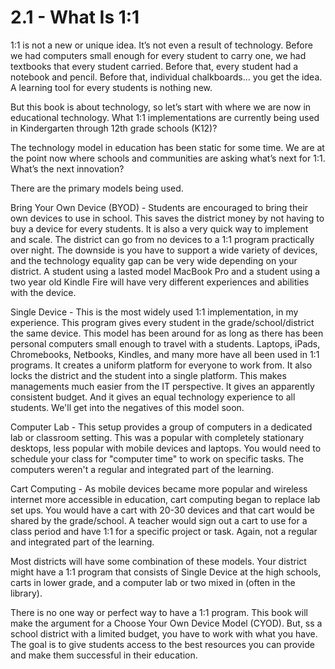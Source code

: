 # 2.1 - What Is 1:1

1:1 is not a new or unique idea. It’s not even a result of technology. Before we had computers small enough for every student to carry one, we had textbooks that every student carried. Before that, every student had a notebook and pencil. Before that, individual chalkboards... you get the idea. A learning tool for every students is nothing new. 

But this book is about technology, so let’s start with where we are now in educational technology. What 1:1 implementations are currently being used in Kindergarten through 12th grade schools (K12)?

The technology model in education has been static for some time. We are at the point now where schools and communities are asking what’s next for 1:1. What’s the next innovation?

There are the primary models being used. 

Bring Your Own Device (BYOD) - Students are encouraged to bring their own devices to use in school. This saves the district money by not having to buy a device for every students. It is also a very quick way to implement and scale. The district can go from no devices to a 1:1 program practically over night. The downside is you have to support a wide variety of devices, and the technology equality gap can be very wide depending on your district. A student using a lasted model MacBook Pro and a student using a two year old Kindle Fire will have very different experiences and abilities with the device.  

Single Device - This is the most widely used 1:1 implementation, in my experience. This program gives every student in the grade/school/district the same device. This model has been around for as long as there has been personal computers small enough to travel with a students. Laptops, iPads, Chromebooks, Netbooks, Kindles, and many more have all been used in 1:1 programs. It creates a uniform platform for everyone to work from. It also locks the district and the student into a single platform. This makes managements much easier from the IT perspective. It gives an apparently consistent budget. And it gives an equal technology experience to all students. We'll get into the negatives of this model soon. 

Computer Lab - This setup provides a group of computers in a dedicated lab or classroom setting. This was a popular with completely stationary desktops, less popular with mobile devices and laptops. You would need to schedule your class for "computer time" to work on specific tasks. The computers weren't a regular and integrated part of the learning. 

Cart Computing - As mobile devices became more popular and wireless internet more accessible in education, cart computing began to replace lab set ups. You would have a cart with 20-30 devices and that cart would be shared by the grade/school. A teacher would sign out a cart to use for a class period and have 1:1 for a specific project or task. Again, not a regular and integrated part of the learning. 

Most districts will have some combination of these models. Your district might have a 1:1 program that consists of Single Device at the high schools, carts in lower grade, and a computer lab or two mixed in (often in the library). 

There is no one way or perfect way to have a 1:1 program. This book will make the argument for a Choose Your Own Device Model (CYOD). But, ss a school district with a limited budget, you have to work with what you have. The goal is to give students access to the best resources you can provide and make them successful in their education.